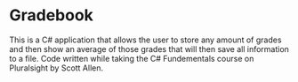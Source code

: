 # Gradebook
This is a C# application that allows the user to store any amount of grades and then show an average of those grades that will then save all information to a file.
Code written while taking the C# Fundementals course on Pluralsight by Scott Allen.
